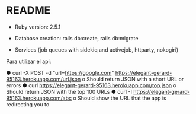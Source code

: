 # README


* Ruby version: 2.5.1

* Database creation: rails db:create, rails db:migrate

* Services (job queues with sidekiq and activejob, httparty, nokogiri)


Para utilizar el api:

● curl -X POST -d "url=https://google.com" https://elegant-gerard-95163.herokuapp.com/url.json
o Should return JSON with a short URL or errors
● curl https://elegant-gerard-95163.herokuapp.com/top.json
o Should return JSON with the top 100 URLs
● curl -I https://elegant-gerard-95163.herokuapp.com/abc
o Should show the URL that the app is redirecting you to

